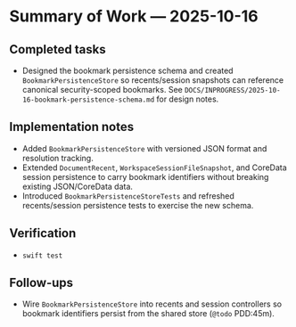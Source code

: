# Summary of Work — 2025-10-16

## Completed tasks

- Designed the bookmark persistence schema and created `BookmarkPersistenceStore` so recents/session snapshots can reference canonical security-scoped bookmarks. See `DOCS/INPROGRESS/2025-10-16-bookmark-persistence-schema.md` for design notes.

## Implementation notes

- Added `BookmarkPersistenceStore` with versioned JSON format and resolution tracking.
- Extended `DocumentRecent`, `WorkspaceSessionFileSnapshot`, and CoreData session persistence to carry bookmark identifiers without breaking existing JSON/CoreData data.
- Introduced `BookmarkPersistenceStoreTests` and refreshed recents/session persistence tests to exercise the new schema.

## Verification

- `swift test`

## Follow-ups

- Wire `BookmarkPersistenceStore` into recents and session controllers so bookmark identifiers persist from the shared store (`@todo` PDD:45m).

